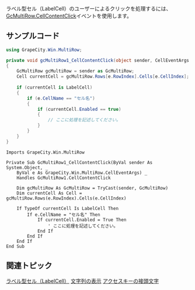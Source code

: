ラベル型セル（LabelCell）のユーザーによるクリックを処理するには、[GcMultiRow.CellContentClick](gcdocsite__documentlink?toc-item-id=a59fc2ac-3093-446c-98fe-5b601036b877)イベントを使用します。

## サンプルコード

```csharp
using GrapeCity.Win.MultiRow;

private void gcMultiRow1_CellContentClick(object sender, CellEventArgs e)
{
    GcMultiRow gcMultiRow = sender as GcMultiRow;
    Cell currentCell = gcMultiRow.Rows[e.RowIndex].Cells[e.CellIndex];
    
    if (currentCell is LabelCell)
    {
        if (e.CellName == "セル名")
        {
            if (currentCell.Enabled == true)
            {
                // ここに処理を記述してください。
            }
        }
    }
}
```

```vbnet
Imports GrapeCity.Win.MultiRow

Private Sub GcMultiRow1_CellContentClick(ByVal sender As System.Object, _
    ByVal e As GrapeCity.Win.MultiRow.CellEventArgs) _
    Handles GcMultiRow1.CellContentClick
    
    Dim gcMultiRow As GcMultiRow = TryCast(sender, GcMultiRow)
    Dim currentCell As Cell = gcMultiRow.Rows(e.RowIndex).Cells(e.CellIndex)
    
    If TypeOf currentCell Is LabelCell Then
        If e.CellName = "セル名" Then
            If currentCell.Enabled = True Then
                ' ここに処理を記述してください。
            End If
        End If
    End If
End Sub
```

## 関連トピック

[ラベル型セル（LabelCell）](gcdocsite__documentlink?toc-item-id=132a7aa2-a81f-4736-8414-3b54657deea7)
[文字列の表示](gcdocsite__documentlink?toc-item-id=38fe5288-272d-4c50-b953-048aa1ec840e)
[アクセスキーの接頭文字](gcdocsite__documentlink?toc-item-id=29716542-2d32-49f0-aa69-197a395f76d0)